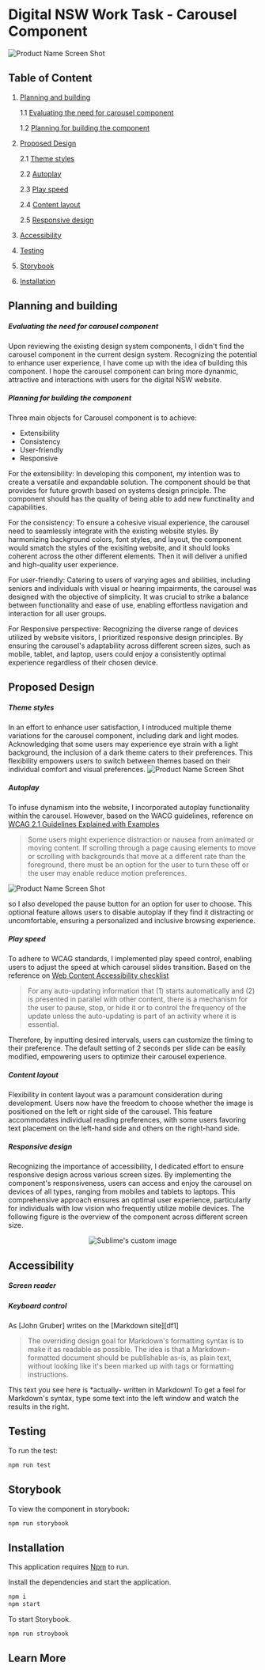 # Digital NSW Work Task - Carousel Component

![Product Name Screen Shot](./public/assets/readme/overview.png)

## Table of Content

1. [Planning and building](#planning-and-building)

   1.1 [Evaluating the need for carousel component](#evaluating-the-need-for-carousel-component)

   1.2 [Planning for building the component](#planning-for-building-the-component)

2. [Proposed Design](#proposed-design)

   2.1 [Theme styles](#theme-styles)

   2.2 [Autoplay](#autoplay)

   2.3 [Play speed](#play-speed)

   2.4 [Content layout](#content-layout)

   2.5 [Responsive design](#responsive-design)

3. [Accessibility](#accessibility)
4. [Testing](#Testing)
5. [Storybook](#storybook)
6. [Installation](#installation)

## Planning and building

##### Evaluating the need for carousel component

Upon reviewing the existing design system components, I didn't find the carousel component in the current design system. Recognizing the potential to enhance user experience, I have come up with the idea of building this component. I hope the carousel component can bring more dynanmic, attractive and interactions with users for the digital NSW website.

##### Planning for building the component

Three main objects for Carousel component is to achieve:

- Extensibility
- Consistency
- User-friendly
- Responsive

For the extensibility: In developing this component, my intention was to create a versatile and expandable solution. The component should be that provides for future growth based on systems design principle. The component should has the quality of being able to add new functinality and capabilities.

For the consistency: To ensure a cohesive visual experience, the carousel need to seamlessly integrate with the existing website styles. By harmonizing background colors, font styles, and layout, the component would smatch the styles of the exisiting website, and it should looks coherent across the other different elements. Then it will deliver a unified and high-quality user experience.

For user-friendly: Catering to users of varying ages and abilities, including seniors and individuals with visual or hearing impairments, the carousel was designed with the objective of simplicity. It was crucial to strike a balance between functionality and ease of use, enabling effortless navigation and interaction for all user groups.

For Responsive perspective: Recognizing the diverse range of devices utilized by website visitors, I prioritized responsive design principles. By ensuring the carousel's adaptability across different screen sizes, such as mobile, tablet, and laptop, users could enjoy a consistently optimal experience regardless of their chosen device.

## Proposed Design

##### Theme styles

In an effort to enhance user satisfaction, I introduced multiple theme variations for the carousel component, including dark and light modes. Acknowledging that some users may experience eye strain with a light background, the inclusion of a dark theme caters to their preferences. This flexibility empowers users to switch between themes based on their individual comfort and visual preferences.
![Product Name Screen Shot](./public/assets/readme/themes.png)

##### Autoplay

To infuse dynamism into the website, I incorporated autoplay functionality within the carousel. However, based on the WACG guidelines, reference on [WCAG 2.1 Guidelines Explained with Examples](#https://medium.com/c2-group/wcag-2-1-guidelines-explained-with-examples-5c7c5d8b69eb)

> Some users might experience distraction or nausea from animated or moving content. If scrolling through a page causing elements to move or scrolling with backgrounds that move at a different rate than the foreground, there must be an option for the user to turn these off or the user may enable reduce motion preferences.

![Product Name Screen Shot](./public/assets/readme/pause-button.png)

so I also developed the pause button for an option for user to choose. This optional feature allows users to disable autoplay if they find it distracting or uncomfortable, ensuring a personalized and inclusive browsing experience.

##### Play speed

To adhere to WCAG standards, I implemented play speed control, enabling users to adjust the speed at which carousel slides transition.
Based on the reference on [Web Content Accessibility checklist](#https://www.w3.org/TR/WCAG21/)

> For any auto-updating information that (1) starts automatically and (2) is presented in parallel with other content, there is a mechanism for the user to pause, stop, or hide it or to control the frequency of the update unless the auto-updating is part of an activity where it is essential.

Therefore, by inputting desired intervals, users can customize the timing to their preference. The default setting of 2 seconds per slide can be easily modified, empowering users to optimize their carousel experience.

##### Content layout

Flexibility in content layout was a paramount consideration during development. Users now have the freedom to choose whether the image is positioned on the left or right side of the carousel. This feature accommodates individual reading preferences, with some users favoring text placement on the left-hand side and others on the right-hand side.

##### Responsive design

Recognizing the importance of accessibility, I dedicated effort to ensure responsive design across various screen sizes. By implementing the component's responsiveness, users can access and enjoy the carousel on devices of all types, ranging from mobiles and tablets to laptops. This comprehensive approach ensures an optimal user experience, particularly for individuals with low vision who frequently utilize mobile devices.
The following figure is the overview of the component across different screen size.

<p align="center">
  <img src="./public/assets/readme/responsive.png" alt="Sublime's custom image"/>
</p>

## Accessibility

##### Screen reader

##### Keyboard control

As [John Gruber] writes on the [Markdown site][df1]

> The overriding design goal for Markdown's
> formatting syntax is to make it as readable
> as possible. The idea is that a
> Markdown-formatted document should be
> publishable as-is, as plain text, without
> looking like it's been marked up with tags
> or formatting instructions.

This text you see here is \*actually- written in Markdown! To get a feel
for Markdown's syntax, type some text into the left window and
watch the results in the right.

## Testing

To run the test:

```sh
npm run test
```

## Storybook

To view the component in storybook:

```sh
npm run storybook
```

## Installation

This application requires [Npm](https://www.npmjs.com/) to run.

Install the dependencies and start the application.

```sh
npm i
npm start
```

To start Storybook.

```sh
npm run stroybook
```

## Learn More
